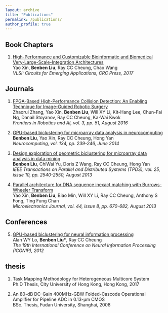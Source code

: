 ```yaml
---
layout: archive
title: "Publications"
permalink: /publications/
author_profile: true
---
```


## Book Chapters

1. [High-Performance and Customizable Bioinformatic and Biomedical Very-Large-Scale-Integration Architectures](https://www.taylorfrancis.com/chapters/edit/10.1201/b17635-10/high-performance-customizable-bioinformatic-biomedical-large-scale-integration-architectures-yao-xin-benben-liu-ray-cheung-chao-wang)  
Yao Xin, **Benben Liu**, Ray CC Cheung, Chao Wang  
*VLSI: Circuits for Emerging Applications, CRC Press, 2017*

## Journals

1. [FPGA-Based High-Performance Collision Detection: An Enabling Technique for Image-Guided Robotic Surgery](https://www.frontiersin.org/articles/10.3389/frobt.2016.00051/full)  
Zhaorui Zhang, Yao Xin, **Benben Liu**, Will XY Li, Kit-Hang Lee, Chun-Fai Ng, Danail Stoyanov, Ray CC Cheung, Ka-Wai Kwok  
*Frontiers in Robotics and AI, vol. 3, pp. 51, August 2016*

2. [GPU-based biclustering for microarray data analysis in neurocomputing](https://www.sciencedirect.com/science/article/abs/pii/S0925231214001064)  
**Benben Liu**, Yao Xin, Ray CC Cheung, Hong Yan  
*Neurocomputing, vol. 134, pp. 239-246, June 2014*

3. [Design exploration of geometric biclustering for microarray data analysis in data mining](https://ieeexplore.ieee.org/abstract/document/6579602)  
**Benben Liu**, ChiWai Yu, Doris Z Wang, Ray CC Cheung, Hong Yan  
*IEEE Transactions on Parallel and Distributed Systems (TPDS), vol. 25, issue 10, pp. 2540-2550, August 2013*

4. [Parallel architecture for DNA sequence inexact matching with Burrows-Wheeler Transform](https://www.sciencedirect.com/science/article/abs/pii/S0026269213001225)  
Yao Xin, **Benben Liu**, Biao Min, Will XY Li, Ray CC Cheung, Anthony S Fong, Ting Fung Chan  
*Microelectronics Journal, vol. 44, issue 8, pp. 670-682, August 2013*

## Conferences

5. [GPU-based biclustering for neural information processing](https://link.springer.com/chapter/10.1007/978-3-642-34500-5_17)  
Alan WY Lo, **Benben Liu\***, Ray CC Cheung  
*The 19th International Conference on Neural Information Processing (ICONIP), 2012*

## thesis

1. Task Mapping Methodology for Heterogeneous Multicore System  
Ph.D Thesis, City University of Hong Kong, Hong Kong, 2017

2. An 80-dB DC-Gain 400MHz-GBW Folded-Cascode Operational Amplifier for Pipeline ADC in 0.13-μm CMOS  
BSc. Thesis, Fudan University, Shanghai, 2008